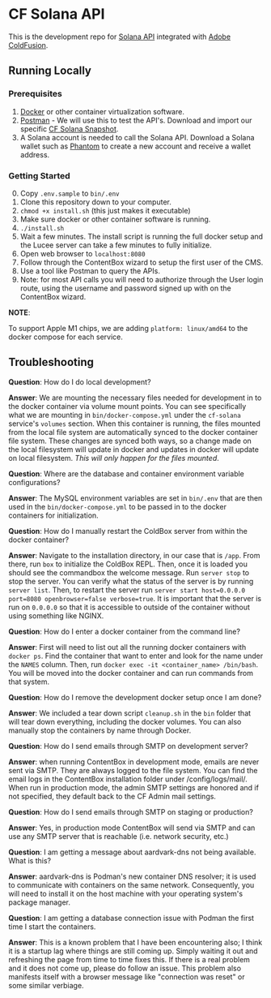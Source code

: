 # CF Solana API

This is the development repo for [Solana API](https://docs.solana.com/developing/clients/jsonrpc-api) integrated with [Adobe ColdFusion](https://coldfusion.adobe.com/).

## Running Locally

### Prerequisites

1. [Docker](https://www.docker.com/) or other container virtualization software.
2. [Postman](https://www.postman.com/) - We will use this to test the API's. Download and import our specific [CF Solana Snapshot](https://www.getpostman.com/collections/393462fe546943d1a8c0).
3. A Solana account is needed to call the Solana API. Download a Solana wallet such as [Phantom](https://phantom.app/download) to create a new account and receive a wallet address.

### Getting Started

0. Copy `.env.sample` to `bin/.env`
1. Clone this repository down to your computer.
2. `chmod +x install.sh` (this just makes it executable)
3. Make sure docker or other container software is running.
4. `./install.sh`
5. Wait a few minutes. The install script is running the full docker setup and the Lucee server can take a few minutes to fully initialize.
6. Open web browser to `localhost:8080`
7. Follow through the ContentBox wizard to setup the first user of the CMS.
8. Use a tool like Postman to query the APIs.
9. Note: for most API calls you will need to authorize through the User login route, using the username and password signed up with on the ContentBox wizard.

**NOTE**:

To support Apple M1 chips, we are adding `platform: linux/amd64` to the docker compose for each service.

## Troubleshooting

**Question**: How do I do local development?

**Answer**: We are mounting the necessary files needed for development in to the docker container via volume mount points. You can see specifically what we are mounting in `bin/docker-compose.yml` under the `cf-solana` service's `volumes` section. When this container is running, the files mounted from the local file system are automatically synced to the docker container file system. These changes are synced both ways, so a change made on the local filesystem will update in docker and updates in docker will update on local filesystem. *This will only happen for the files mounted*.

**Question**: Where are the database and container environment variable configurations?

**Answer**: The MySQL environment variables are set in `bin/.env` that are then used in the `bin/docker-compose.yml` to be passed in to the docker containers for initialization.

**Question**: How do I manually restart the ColdBox server from within the docker container?

**Answer**: Navigate to the installation directory, in our case that is `/app`. From there, run `box` to initialize the ColdBox REPL. Then, once it is loaded you should see the commandbox the welcome message. Run `server stop` to stop the server. You can verify what the status of the server is by running `server list`. Then, to restart the server run `server start host=0.0.0.0 port=8080 openbrowser=false verbose=true`. It is important that the server is run on `0.0.0.0` so that it is accessible to outside of the container without using something like NGINX. 

**Question**: How do I enter a docker container from the command line?

**Answer**: First will need to list out all the running docker containers with `docker ps`. Find the container that want to enter and look for the name under the `NAMES` column. Then, run `docker exec -it <container_name> /bin/bash`. You will be moved into the docker container and can run commands from that system.

**Question**: How do I remove the development docker setup once I am done?

**Answer**: We included a tear down script `cleanup.sh` in the `bin` folder that will tear down everything, including the docker volumes. You can also manually stop the containers by name through Docker.

**Question**: How do I send emails through SMTP on development server?

**Answer**: when running ContentBox in development mode, emails are never sent via SMTP.  They are always logged to the file system. You can find the email logs in the ContentBox installation folder under /config/logs/mail/. When run in production mode, the admin SMTP settings are honored and if not specified, they default back to the CF Admin mail settings.

**Question**: How do I send emails through SMTP on staging or production?

**Answer**: Yes, in production mode ContentBox will send via SMTP and can use any SMTP server that is reachable (i.e. network security, etc.)

**Question**: I am getting a message about aardvark-dns not being available. What is this?

**Answer**: aardvark-dns is Podman's new container DNS resolver; it is used to communicate with containers on the same network. Consequently, you will need to install it on the host machine with your operating system's package manager.

**Question**: I am getting a database connection issue with Podman the first time I start the containers.

**Answer**: This is a known problem that I have been encountering also; I think it is a startup lag where things are still coming up. Simply waiting it out and refreshing the page from time to time fixes this. If there is a real problem and it does not come up, please do follow an issue. This problem also manifests itself with a browser message like "connection was reset" or some similar verbiage.
